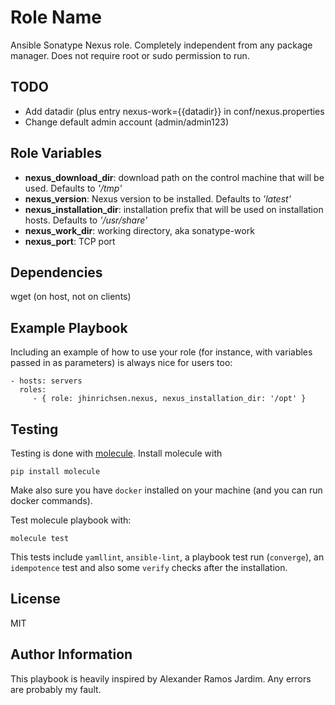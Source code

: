 Role Name
=========

Ansible Sonatype Nexus role. Completely independent from any package manager.
Does not require root or sudo permission to run.

TODO
----
- Add datadir (plus entry nexus-work={{datadir}} in conf/nexus.properties
- Change default admin account (admin/admin123)



Role Variables
--------------

- **nexus_download_dir**: download path on the control machine that will be used. Defaults to *'/tmp'*
- **nexus_version**: Nexus version to be installed. Defaults to *'latest'*
- **nexus_installation_dir**: installation prefix that will be used on installation hosts. Defaults to *'/usr/share'*
- **nexus_work_dir**: working directory, aka sonatype-work
- **nexus_port**: TCP port

Dependencies
------------

wget (on host, not on clients)

Example Playbook
----------------

Including an example of how to use your role (for instance, with variables passed in as parameters) is always nice for users too:

    - hosts: servers
      roles:
         - { role: jhinrichsen.nexus, nexus_installation_dir: '/opt' }

Testing
--------

Testing is done with [molecule](https://molecule.readthedocs.io/en/stable/). 
Install molecule with

    pip install molecule

Make also sure you have `docker` installed on your machine (and you can run docker commands).

Test molecule playbook with:

    molecule test

This tests include `yamllint`, `ansible-lint`, a playbook test run (`converge`), an `idempotence` test and also some `verify` checks after the installation.

License
-------

MIT

Author Information
------------------

This playbook is heavily inspired by Alexander Ramos Jardim.
Any errors are probably my fault.
